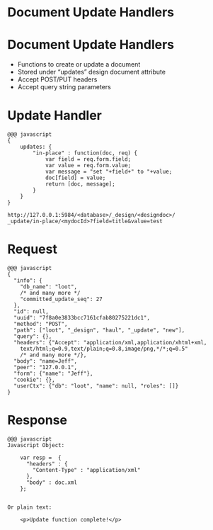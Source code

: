 <!SLIDE section>

# Document Update Handlers #

<!SLIDE bullets>

# Document Update Handlers #

* Functions to create or update a document
* Stored under “updates” design document attribute
* Accept POST/PUT headers
* Accept query string parameters

<!SLIDE small>

# Update Handler #

	@@@ javascript
	{
		updates: {
			"in-place" : function(doc, req) {
			    var field = req.form.field;
			    var value = req.form.value;
			    var message = "set "+field+" to "+value;
			    doc[field] = value;
			    return [doc, message];
			}
		}
	}

	http://127.0.0.1:5984/<database>/_design/<designdoc>/
	_update/in-place/<mydocId>?field=title&value=test
	
<!SLIDE smaller>

# Request #

	@@@ javascript
	{
	  "info": {
	    "db_name": "loot",
	    /* and many more */
	    "committed_update_seq": 27
	  },
	  "id": null,
	  "uuid": "7f8a0e3833bcc7161cfab80275221dc1",
	  "method": "POST",
	  "path": ["loot", "_design", "haul", "_update", "new"],
	  "query": {},
	  "headers": {"Accept": "application/xml,application/xhtml+xml,
		text/html;q=0.9,text/plain;q=0.8,image/png,*/*;q=0.5" 
		/* and many more */},
	  "body": "name=Jeff",
	  "peer": "127.0.0.1",
	  "form": {"name": "Jeff"},
	  "cookie": {},
	  "userCtx": {"db": "loot", "name": null, "roles": []}
	}
	
<!SLIDE small>

# Response #

	@@@ javascript
	Javascript Object:
	
		var resp =  {
		  "headers" : {
		    "Content-Type" : "application/xml"
		  },
		  "body" : doc.xml
		};
	

	Or plain text:
	
		<p>Update function complete!</p>